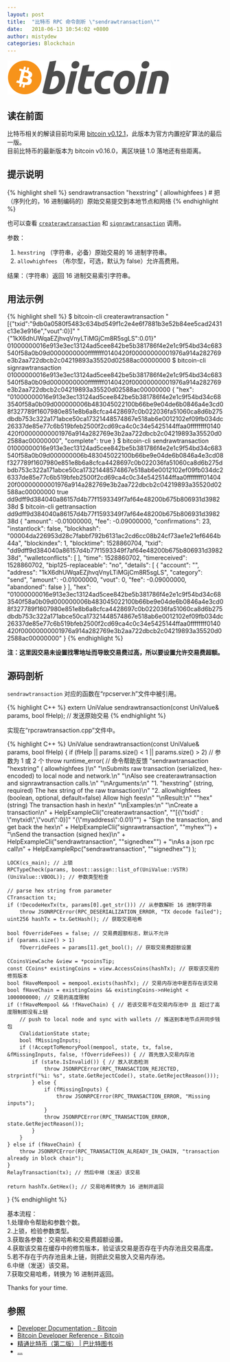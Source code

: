 ```yaml
---
layout: post
title:  "比特币 RPC 命令剖析 \"sendrawtransaction\""
date:   2018-06-13 10:54:02 +0800
author: mistydew
categories: Blockchain
---
```

![bitcoin](/images/20180504/bitcoin.svg)

## 读在前面
比特币相关的解读目前均采用 [bitcoin v0.12.1](https://github.com/bitcoin/bitcoin/tree/v0.12.1)，此版本为官方内置挖矿算法的最后一版。<br>
目前比特币的最新版本为 bitcoin v0.16.0，离区块链 1.0 落地还有些距离。

## 提示说明

{% highlight shell %}
sendrawtransaction "hexstring" ( allowhighfees ) # 把（序列化的，16 进制编码的）原始交易提交到本地节点和网络
{% endhighlight %}

也可以查看 [`createrawtransaction`](/2018/06/13/bitcoin-rpc-command-createrawtransaction) 和 [`signrawtransaction`]() 调用。

参数：<br>
1. `hexstring` （字符串，必备）原始交易的 16 进制字符串。<br>
2. `allowhighfees` （布尔型，可选，默认为 false）允许高费用。

结果：（字符串）返回 16 进制交易索引字符串。

## 用法示例

{% highlight shell %}
$ bitcoin-cli createrawtransaction "[{\"txid\":\"9db0a0580f5483c634bd549f1c2e4e6f7881b3e52b84ee5cad2431c13e3e916e\",\"vout\":0}]" "{\"1kX6dhUWqaEZjhvqVnyLTiMGjCm8R5sgLS\":0.01}"
01000000016e913e3ec13124ad5cee842be5b381786f4e2e1c9f54bd34c683540f58a0b09d0000000000ffffffff0140420f00000000001976a914a282769e3b2aa722dbcb2c04219893a35520d02588ac00000000
$ bitcoin-cli signrawtransaction 01000000016e913e3ec13124ad5cee842be5b381786f4e2e1c9f54bd34c683540f58a0b09d0000000000ffffffff0140420f00000000001976a914a282769e3b2aa722dbcb2c04219893a35520d02588ac00000000
{
  "hex": "01000000016e913e3ec13124ad5cee842be5b381786f4e2e1c9f54bd34c683540f58a0b09d000000006b483045022100b66be9e04de6b0846a4e3cd08f327789f1607980e851e8b6a8cfca4428697c0b022036fa51060ca8d6b275dbdb753c322a171abce50ca17321448574867e518ab6e0012102ef09fb034dc26337de85e77c6b519bfeb2500f2cd69ca4c0c34e5425144ffaa0ffffffff0140420f00000000001976a914a282769e3b2aa722dbcb2c04219893a35520d02588ac00000000",
  "complete": true
}
$ bitcoin-cli sendrawtransaction 01000000016e913e3ec13124ad5cee842be5b381786f4e2e1c9f54bd34c683540f58a0b09d000000006b483045022100b66be9e04de6b0846a4e3cd08f327789f1607980e851e8b6a8cfca4428697c0b022036fa51060ca8d6b275dbdb753c322a171abce50ca17321448574867e518ab6e0012102ef09fb034dc26337de85e77c6b519bfeb2500f2cd69ca4c0c34e5425144ffaa0ffffffff0140420f00000000001976a914a282769e3b2aa722dbcb2c04219893a35520d02588ac00000000 true
dd9dff9d384040a86157d4b77f1593349f7af64e48200b675b806931d398238d
$ bitcoin-cli gettransaction dd9dff9d384040a86157d4b77f1593349f7af64e48200b675b806931d398238d
{
  "amount": -0.01000000,
  "fee": -0.09000000,
  "confirmations": 23,
  "instantlock": false,
  "blockhash": "00004da226953d28c7fabbf792b6131ac2cd6cc08b24cf73ae1e21ef6464b44a",
  "blockindex": 1,
  "blocktime": 1528860704,
  "txid": "dd9dff9d384040a86157d4b77f1593349f7af64e48200b675b806931d398238d",
  "walletconflicts": [
  ],
  "time": 1528860702,
  "timereceived": 1528860702,
  "bip125-replaceable": "no",
  "details": [
    {
      "account": "",
      "address": "1kX6dhUWqaEZjhvqVnyLTiMGjCm8R5sgLS",
      "category": "send",
      "amount": -0.01000000,
      "vout": 0,
      "fee": -0.09000000,
      "abandoned": false
    }
  ],
  "hex": "01000000016e913e3ec13124ad5cee842be5b381786f4e2e1c9f54bd34c683540f58a0b09d000000006b483045022100b66be9e04de6b0846a4e3cd08f327789f1607980e851e8b6a8cfca4428697c0b022036fa51060ca8d6b275dbdb753c322a171abce50ca17321448574867e518ab6e0012102ef09fb034dc26337de85e77c6b519bfeb2500f2cd69ca4c0c34e5425144ffaa0ffffffff0140420f00000000001976a914a282769e3b2aa722dbcb2c04219893a35520d02588ac00000000"
}
{% endhighlight %}

**注：这里因交易未设置找零地址而导致交易费过高，所以要设置允许交易费超额。**

## 源码剖析
`sendrawtransaction` 对应的函数在“rpcserver.h”文件中被引用。

{% highlight C++ %}
extern UniValue sendrawtransaction(const UniValue& params, bool fHelp); // 发送原始交易
{% endhighlight %}

实现在“rpcrawtransaction.cpp”文件中。

{% highlight C++ %}
UniValue sendrawtransaction(const UniValue& params, bool fHelp)
{
    if (fHelp || params.size() < 1 || params.size() > 2) // 参数为 1 或 2 个
        throw runtime_error( // 命令帮助反馈
            "sendrawtransaction \"hexstring\" ( allowhighfees )\n"
            "\nSubmits raw transaction (serialized, hex-encoded) to local node and network.\n"
            "\nAlso see createrawtransaction and signrawtransaction calls.\n"
            "\nArguments:\n"
            "1. \"hexstring\"    (string, required) The hex string of the raw transaction)\n"
            "2. allowhighfees    (boolean, optional, default=false) Allow high fees\n"
            "\nResult:\n"
            "\"hex\"             (string) The transaction hash in hex\n"
            "\nExamples:\n"
            "\nCreate a transaction\n"
            + HelpExampleCli("createrawtransaction", "\"[{\\\"txid\\\" : \\\"mytxid\\\",\\\"vout\\\":0}]\" \"{\\\"myaddress\\\":0.01}\"") +
            "Sign the transaction, and get back the hex\n"
            + HelpExampleCli("signrawtransaction", "\"myhex\"") +
            "\nSend the transaction (signed hex)\n"
            + HelpExampleCli("sendrawtransaction", "\"signedhex\"") +
            "\nAs a json rpc call\n"
            + HelpExampleRpc("sendrawtransaction", "\"signedhex\"")
        );

    LOCK(cs_main); // 上锁
    RPCTypeCheck(params, boost::assign::list_of(UniValue::VSTR)(UniValue::VBOOL)); // 参数类型检查

    // parse hex string from parameter
    CTransaction tx;
    if (!DecodeHexTx(tx, params[0].get_str())) // 从参数解析 16 进制字符串
        throw JSONRPCError(RPC_DESERIALIZATION_ERROR, "TX decode failed");
    uint256 hashTx = tx.GetHash(); // 获取交易哈希

    bool fOverrideFees = false; // 交易费超额标志，默认不允许
    if (params.size() > 1)
        fOverrideFees = params[1].get_bool(); // 获取交易费超额设置

    CCoinsViewCache &view = *pcoinsTip;
    const CCoins* existingCoins = view.AccessCoins(hashTx); // 获取该交易的修剪版本
    bool fHaveMempool = mempool.exists(hashTx); // 交易内存池中是否存在该交易
    bool fHaveChain = existingCoins && existingCoins->nHeight < 1000000000; // 交易的高度限制
    if (!fHaveMempool && !fHaveChain) { // 若该交易不在交易内存池中 且 超过了高度限制即没有上链
        // push to local node and sync with wallets // 推送到本地节点并同步钱包
        CValidationState state;
        bool fMissingInputs;
        if (!AcceptToMemoryPool(mempool, state, tx, false, &fMissingInputs, false, !fOverrideFees)) { // 首先放入交易内存池
            if (state.IsInvalid()) { // 放入状态检测
                throw JSONRPCError(RPC_TRANSACTION_REJECTED, strprintf("%i: %s", state.GetRejectCode(), state.GetRejectReason()));
            } else {
                if (fMissingInputs) {
                    throw JSONRPCError(RPC_TRANSACTION_ERROR, "Missing inputs");
                }
                throw JSONRPCError(RPC_TRANSACTION_ERROR, state.GetRejectReason());
            }
        }
    } else if (fHaveChain) {
        throw JSONRPCError(RPC_TRANSACTION_ALREADY_IN_CHAIN, "transaction already in block chain");
    }
    RelayTransaction(tx); // 然后中继（发送）该交易

    return hashTx.GetHex(); // 交易哈希转换为 16 进制并返回
}
{% endhighlight %}

基本流程：<br>
1.处理命令帮助和参数个数。<br>
2.上锁，检验参数类型。<br>
3.获取各参数：交易哈希和交易费超额设置。<br>
4.获取该交易在缓存中的修剪版本，验证该交易是否存在于内存池且交易高度。<br>
5.若不存在于内存池且未上链，则把此交易放入交易内存池。<br>
6.中继（发送）该交易。<br>
7.获取交易哈希，转换为 16 进制并返回。

Thanks for your time.

## 参照
* [Developer Documentation - Bitcoin](https://bitcoin.org/en/developer-documentation)
* [Bitcoin Developer Reference - Bitcoin](https://bitcoin.org/en/developer-reference#sendrawtransaction)
* [精通比特币（第二版） \| 巴比特图书](http://book.8btc.com/masterbitcoin2cn)
* [...](https://github.com/mistydew/blockchain)
